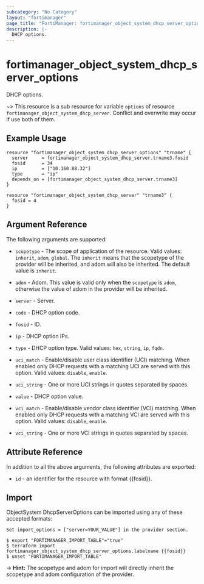 ```yaml
---
subcategory: "No Category"
layout: "fortimanager"
page_title: "FortiManager: fortimanager_object_system_dhcp_server_options"
description: |-
  DHCP options.
---
```


# fortimanager_object_system_dhcp_server_options
DHCP options.

~> This resource is a sub resource for variable `options` of resource `fortimanager_object_system_dhcp_server`. Conflict and overwrite may occur if use both of them.



## Example Usage

```hcl
resource "fortimanager_object_system_dhcp_server_options" "trname" {
  server     = fortimanager_object_system_dhcp_server.trname3.fosid
  fosid      = 34
  ip         = ["10.160.88.32"]
  type       = "ip"
  depends_on = [fortimanager_object_system_dhcp_server.trname3]
}

resource "fortimanager_object_system_dhcp_server" "trname3" {
  fosid = 4
}
```

## Argument Reference


The following arguments are supported:

* `scopetype` - The scope of application of the resource. Valid values: `inherit`, `adom`, `global`. The `inherit` means that the scopetype of the provider will be inherited, and adom will also be inherited. The default value is `inherit`.
* `adom` - Adom. This value is valid only when the `scopetype` is `adom`, otherwise the value of adom in the provider will be inherited.
* `server` - Server.

* `code` - DHCP option code.
* `fosid` - ID.
* `ip` - DHCP option IPs.
* `type` - DHCP option type. Valid values: `hex`, `string`, `ip`, `fqdn`.

* `uci_match` - Enable/disable user class identifier (UCI) matching. When enabled only DHCP requests with a matching UCI are served with this option. Valid values: `disable`, `enable`.

* `uci_string` - One or more UCI strings in quotes separated by spaces.
* `value` - DHCP option value.
* `vci_match` - Enable/disable vendor class identifier (VCI) matching. When enabled only DHCP requests with a matching VCI are served with this option. Valid values: `disable`, `enable`.

* `vci_string` - One or more VCI strings in quotes separated by spaces.


## Attribute Reference

In addition to all the above arguments, the following attributes are exported:
* `id` - an identifier for the resource with format {{fosid}}.

## Import

ObjectSystem DhcpServerOptions can be imported using any of these accepted formats:
```
Set import_options = ["server=YOUR_VALUE"] in the provider section.

$ export "FORTIMANAGER_IMPORT_TABLE"="true"
$ terraform import fortimanager_object_system_dhcp_server_options.labelname {{fosid}}
$ unset "FORTIMANAGER_IMPORT_TABLE"
```
-> **Hint:** The scopetype and adom for import will directly inherit the scopetype and adom configuration of the provider.
